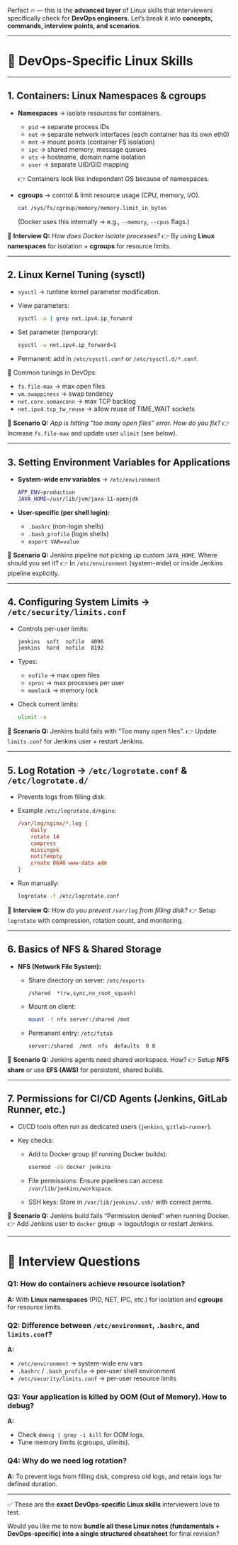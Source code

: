 Perfect 🔥 — this is the **advanced layer** of Linux skills that interviewers specifically check for **DevOps engineers**. Let’s break it into **concepts, commands, interview points, and scenarios**.

---

# 🐧 DevOps-Specific Linux Skills

---

## 1. Containers: Linux Namespaces & cgroups

* **Namespaces** → isolate resources for containers.

  * `pid` → separate process IDs
  * `net` → separate network interfaces (each container has its own eth0)
  * `mnt` → mount points (container FS isolation)
  * `ipc` → shared memory, message queues
  * `uts` → hostname, domain name isolation
  * `user` → separate UID/GID mapping

  👉 Containers look like independent OS because of namespaces.

* **cgroups** → control & limit resource usage (CPU, memory, I/O).

  ```bash
  cat /sys/fs/cgroup/memory/memory.limit_in_bytes
  ```

  (Docker uses this internally → e.g., `--memory`, `--cpus` flags.)

📌 **Interview Q:** *How does Docker isolate processes?*
👉 By using **Linux namespaces** for isolation + **cgroups** for resource limits.

---

## 2. Linux Kernel Tuning (sysctl)

* `sysctl` → runtime kernel parameter modification.
* View parameters:

  ```bash
  sysctl -a | grep net.ipv4.ip_forward
  ```
* Set parameter (temporary):

  ```bash
  sysctl -w net.ipv4.ip_forward=1
  ```
* Permanent: add in `/etc/sysctl.conf` or `/etc/sysctl.d/*.conf`.

🔧 Common tunings in DevOps:

* `fs.file-max` → max open files
* `vm.swappiness` → swap tendency
* `net.core.somaxconn` → max TCP backlog
* `net.ipv4.tcp_tw_reuse` → allow reuse of TIME\_WAIT sockets

📌 **Scenario Q:** *App is hitting “too many open files” error. How do you fix?*
👉 Increase `fs.file-max` and update user `ulimit` (see below).

---

## 3. Setting Environment Variables for Applications

* **System-wide env variables** → `/etc/environment`

  ```bash
  APP_ENV=production
  JAVA_HOME=/usr/lib/jvm/java-11-openjdk
  ```
* **User-specific (per shell login):**

  * `.bashrc` (non-login shells)
  * `.bash_profile` (login shells)
  * `export VAR=value`

📌 **Scenario Q:** Jenkins pipeline not picking up custom `JAVA_HOME`. Where should you set it?
👉 In `/etc/environment` (system-wide) or inside Jenkins pipeline explicitly.

---

## 4. Configuring System Limits → `/etc/security/limits.conf`

* Controls per-user limits:

  ```bash
  jenkins  soft  nofile  4096
  jenkins  hard  nofile  8192
  ```
* Types:

  * `nofile` → max open files
  * `nproc` → max processes per user
  * `memlock` → memory lock
* Check current limits:

  ```bash
  ulimit -a
  ```

📌 **Scenario Q:** Jenkins build fails with “Too many open files”.
👉 Update `limits.conf` for Jenkins user + restart Jenkins.

---

## 5. Log Rotation → `/etc/logrotate.conf` & `/etc/logrotate.d/`

* Prevents logs from filling disk.
* Example `/etc/logrotate.d/nginx`:

  ```ini
  /var/log/nginx/*.log {
      daily
      rotate 14
      compress
      missingok
      notifempty
      create 0640 www-data adm
  }
  ```
* Run manually:

  ```bash
  logrotate -f /etc/logrotate.conf
  ```

📌 **Interview Q:** *How do you prevent `/var/log` from filling disk?*
👉 Setup `logrotate` with compression, rotation count, and monitoring.

---

## 6. Basics of NFS & Shared Storage

* **NFS (Network File System):**

  * Share directory on server: `/etc/exports`

    ```
    /shared  *(rw,sync,no_root_squash)
    ```
  * Mount on client:

    ```bash
    mount -t nfs server:/shared /mnt
    ```
  * Permanent entry: `/etc/fstab`

    ```
    server:/shared  /mnt  nfs  defaults  0 0
    ```

📌 **Scenario Q:** Jenkins agents need shared workspace. How?
👉 Setup **NFS share** or use **EFS (AWS)** for persistent, shared builds.

---

## 7. Permissions for CI/CD Agents (Jenkins, GitLab Runner, etc.)

* CI/CD tools often run as dedicated users (`jenkins`, `gitlab-runner`).
* Key checks:

  * Add to Docker group (if running Docker builds):

    ```bash
    usermod -aG docker jenkins
    ```
  * File permissions: Ensure pipelines can access `/var/lib/jenkins/workspace`.
  * SSH keys: Store in `/var/lib/jenkins/.ssh/` with correct perms.

📌 **Scenario Q:** Jenkins build fails “Permission denied” when running Docker.
👉 Add Jenkins user to `docker` group → logout/login or restart Jenkins.

---

# 🎯 Interview Questions

### Q1: How do containers achieve resource isolation?

**A:** With **Linux namespaces** (PID, NET, IPC, etc.) for isolation and **cgroups** for resource limits.

### Q2: Difference between `/etc/environment`, `.bashrc`, and `limits.conf`?

**A:**

* `/etc/environment` → system-wide env vars
* `.bashrc` / `.bash_profile` → per-user shell environment
* `/etc/security/limits.conf` → per-user resource limits

### Q3: Your application is killed by OOM (Out of Memory). How to debug?

**A:**

* Check `dmesg | grep -i kill` for OOM logs.
* Tune memory limits (cgroups, ulimits).

### Q4: Why do we need log rotation?

**A:** To prevent logs from filling disk, compress old logs, and retain logs for defined duration.

---

✅ These are the **exact DevOps-specific Linux skills** interviewers love to test.

Would you like me to now **bundle all these Linux notes (fundamentals + DevOps-specific) into a single structured cheatsheet** for final revision?
